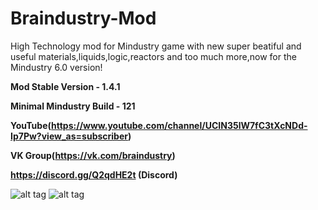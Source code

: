 # Braindustry-Mod
High Technology mod for Mindustry game with new super beatiful and useful materials,liquids,logic,reactors and too much more,now for the Mindustry 6.0 version!

**Mod Stable Version - 1.4.1**

**Minimal Mindustry Build - 121**

**YouTube(https://www.youtube.com/channel/UCIN35lW7fC3tXcNDd-Ip7Pw?view_as=subscriber)**

**VK Group(https://vk.com/braindustry)**

**https://discord.gg/Q2qdHE2t (Discord)**

![alt tag](https://sun9-41.userapi.com/impg/jB_FylhwINfHEw0vyA3suZ-oQTxWgCLO3AIoWA/19iB70aAoKc.jpg?size=1280x713&quality=96&sign=9e91344d66d56150149c768012735f1c "Screenshot")​
![alt tag](https://user-images.githubusercontent.com/63517945/101539745-0f616300-39b0-11eb-99ec-5c2fc6d75d80.png "Screenshot")​
